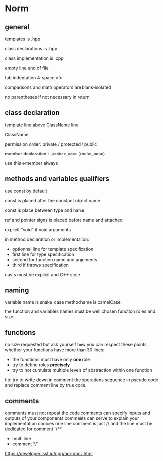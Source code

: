 # Norm

## general

templates is .hpp

class declarations is .hpp

class implementation is .cpp

empty line end of file

tab indentation 4-space ofc

comparisons and math operators are blank-isolated

no parentheses if not necessary in return

## class declaration

template line above ClassName line

ClassName

permission order: private / protected / public 

member declaration : `_member_name` (snake_case)

use this->member always

## methods and variables qualifiers

use const by default

const is placed after the constant object name

const is place between type and name

ref and pointer signs is placed before name and attached

explicit "void" if void arguments


in method declaration or implementation:

- optionnal line for template specification
- first line for type specification
- second for function name and arguments
- third if throws specification



casts must be explicit and C++ style


## naming

variable name is snake_case
methodname is camelCase

the function and variables names must be well chosen
function roles and size:

## functions

no size requested but ask yourself how you can respect these points whether your
functions have more than 30 lines:

- the functions must have only **one** role
- try to define roles **precisely**
- try to not cumulate multiple levels of abstraction within one function

tip: try to write down in comment the operations sequence in pseudo code and
replace comment line by true code.

## comments

comments must not repeat the code
comments can specify inputs and outputs of your components
comments can serve to explain your implementation choices
one line comment is just // and the line must be dedicated for comment
`/**
  * multi line
  * comment
  */`

https://developer.lsst.io/cpp/api-docs.html

